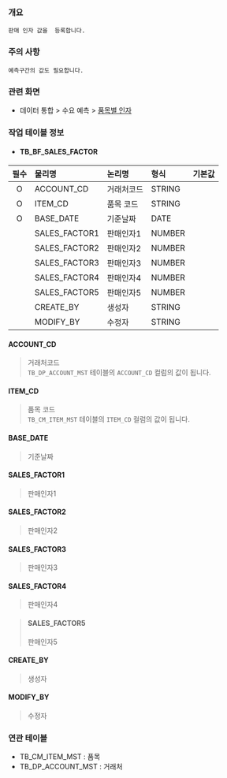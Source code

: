 ### 개요
    판매 인자 값을  등록합니다.

### 주의 사항
    예측구간의 값도 필요합니다.

### 관련 화면
- 데이터 통합 > 수요 예측 > [품목별 인자](#/dataintegration/baselineforecast/salesfactor)   

### 작업 테이블 정보

- #### TB_BF_SALES_FACTOR


| 필수 | 물리명                             | 논리명   | 형식     |    기본값    | 
|:--:|:--------------------------------|:------|:-------|:---------:|
| O  | ACCOUNT_CD      | 거래처코드 | STRING |           |
| O  | ITEM_CD            | 품목 코드 | STRING |           |
| O  | BASE_DATE         | 기준날짜  | DATE   |           |
|    | SALES_FACTOR1 | 판매인자1 | NUMBER |           |
|    | SALES_FACTOR2 | 판매인자2 | NUMBER |           |
|    | SALES_FACTOR3 | 판매인자3 | NUMBER |           |
|    | SALES_FACTOR4 | 판매인자4 | NUMBER |           |
|    | SALES_FACTOR5 | 판매인자5 | NUMBER |           |
|    | CREATE_BY         | 생성자   | STRING |           |
|    | MODIFY_BY         | 수정자   | STRING |           |

#### ACCOUNT_CD
> 거래처코드    
> `TB_DP_ACCOUNT_MST` 테이블의 `ACCOUNT_CD` 컬럼의 값이 됩니다.

#### ITEM_CD
> 품목 코드    
> `TB_CM_ITEM_MST` 테이블의 `ITEM_CD` 컬럼의 값이 됩니다.  

#### BASE_DATE
> 기준날짜

#### SALES_FACTOR1
> 판매인자1

#### SALES_FACTOR2
> 판매인자2

#### SALES_FACTOR3
> 판매인자3

#### SALES_FACTOR4
> 판매인자4

> #### SALES_FACTOR5
> 판매인자5

#### CREATE_BY
> 생성자  

#### MODIFY_BY
> 수정자  


### 연관 테이블

- TB_CM_ITEM_MST : 품목
- TB_DP_ACCOUNT_MST : 거래처
